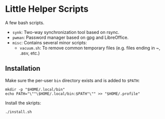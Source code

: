 # Little Helper Scripts
A few bash scripts.

* `synk`: Two-way synchronization tool based on rsync.
* `pwman`: Password manager based on gpg and LibreOffice.
* `misc`: Contains several minor scripts:
    * `vacuum.sh`: To remove common temporary files (e.g. files ending in ~, .asv, etc.)

## Installation 
Make sure the per-user `bin` directory exists and is added to `$PATH`:

    mkdir -p "$HOME/.local/bin"
    echo PATH="\""\$HOME/.local/bin:$PATH"\"" >> "$HOME/.profile"

Install the skripts:

    ./install.sh
